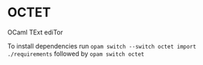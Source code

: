 # OCTET
OCaml TExt ediTor

To install dependencies run
`opam switch --switch octet import ./requirements`
followed by
`opam switch octet`
